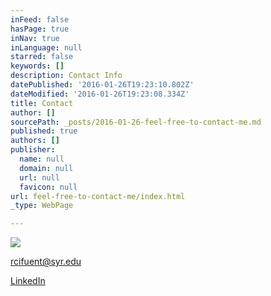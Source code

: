 ```yaml
---
inFeed: false
hasPage: true
inNav: true
inLanguage: null
starred: false
keywords: []
description: Contact Info
datePublished: '2016-01-26T19:23:10.802Z'
dateModified: '2016-01-26T19:23:08.334Z'
title: Contact
author: []
sourcePath: _posts/2016-01-26-feel-free-to-contact-me.md
published: true
authors: []
publisher:
  name: null
  domain: null
  url: null
  favicon: null
url: feel-free-to-contact-me/index.html
_type: WebPage

---
```

![](https://s3-us-west-2.amazonaws.com/the-grid-img/p/54977e45ace4123869ace12668460518b79ee9ab.gif)

rcifuent@syr.edu

[LinkedIn][0]

[0]: https://www.linkedin.com/in/rafacifuentes